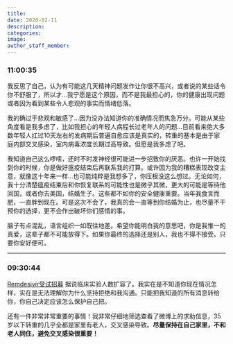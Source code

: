 ```yaml
---
title:
date: 2020-02-11
description:
categories:
image:
author_staff_member:
---
```

### 11:00:35
我反思了自己，认为有可能这几天精神问题发作让你很不高兴，或者说的某些话令你不舒服了，所以才...我宁愿是这个原因，而不是我最担心的，你的健康出现问题或者因为看到某些令人悲观的事实而情绪低落。

<!-- more -->
我的确过于悲观和敏感了...因为没办法知道你的准确情况而焦急万分。可能从某些角度看是我多虑了，比如我担心的年轻人病程长过老年人的问题...目前看来绝大多数年轻人扛过10天左右的发病期后普遍自愈应该是真实的，转重的基本是由于家庭内部交叉感染，室内病毒浓度长期过高导致。但愿是我多虑了吧。

我知道自己这么啰嗦，还时不时发神经很可能进一步招致你的厌恶。也许一开始找到你的时候，你是做好瘟疫结束后再联系我的打算。或许因为我的糟糕表现改变主意，就像这十年来一样...也可能纯粹是我想多了，你压根没这么想过。无论如何，我十分清楚瘟疫结束后和你恢复联系的可能性也是微乎其微，更大的可能是等待他回国，或者你去美国，结婚生子。这些都不如你的安全健康重要。当年我食言而肥，一直胖到现在。可是这次不会了，我真的会一直等到你结婚为止，也尽量不干预你的选择，更不会作出破坏你们感情的事。

脑子有点混乱，语言组织一如既往地差。希望你能明白我的意思吧，你是我惟一的真爱，这辈子都不可能放得下。如果你最终的选择还是别人，我也不得不接受。只要你安好便可。

---

### 09:30:44
[Remdesivir受试招募](https://jinshuju.net/f/n9HP0k) 据说临床实验人数扩容了。我实在是不知道你现在情况怎样，实在是无法理解你为什么坚持拒绝和我沟通。只能把我知道的所有消息转给你，你自己决定应该怎么保护自己把。

还有一件非常非常重要的事情！我非常仔细地筛选查看了微博上的求助信息，35岁以下转重的几乎全都是家里有老人，交叉感染导致。**尽量保持在自己家里，不和老人同住，避免交叉感染很重要！**